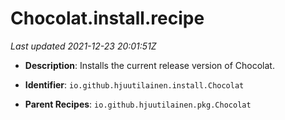 # Chocolat.install.recipe

_Last updated 2021-12-23 20:01:51Z_

- **Description**: Installs the current release version of Chocolat.

- **Identifier**: `io.github.hjuutilainen.install.Chocolat`

- **Parent Recipes**: `io.github.hjuutilainen.pkg.Chocolat`
